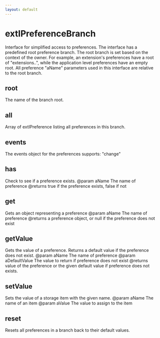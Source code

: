 ```yaml
---
layout: default
---
```


# extIPreferenceBranch #

Interface for simplified access to preferences. The interface has a
predefined root preference branch. The root branch is set based on the
context of the owner. For example, an extension's preferences have a root
of "extensions.<extensionid>.", while the application level preferences
have an empty root. All preference "aName" parameters used in this interface
are relative to the root branch.


## root ##

The name of the branch root.


## all ##

Array of extIPreference listing all preferences in this branch.


## events ##

The events object for the preferences
supports: "change"


## has ##

Check to see if a preference exists.
@param   aName
         The name of preference
@returns true if the preference exists, false if not


## get ##

Gets an object representing a preference
@param   aName
         The name of preference
@returns a preference object, or null if the preference does not exist


## getValue ##

Gets the value of a preference. Returns a default value if
the preference does not exist.
@param   aName
         The name of preference
@param   aDefaultValue
         The value to return if preference does not exist
@returns value of the preference or the given default value if preference
         does not exists.


## setValue ##

Sets the value of a storage item with the given name.
@param   aName
         The name of an item
@param   aValue
         The value to assign to the item


## reset ##

Resets all preferences in a branch back to their default values.

